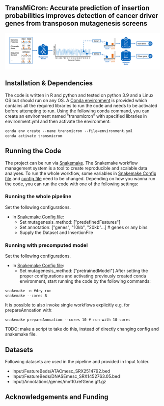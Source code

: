 ## TransMiCron: Accurate prediction of insertion probabilities improves detection of cancer driver genes from transposon mutagenesis screens



![Overview of the Transmicron method](transmicron_method.png)


## Installation & Dependencies
The code is written in R and python and tested on python 3.9 and a Linux OS but should run on any OS. A [Conda environment](environment.yml) is provided which contains all the required libraries to run the code and needs to be activated before attempting to run. 
Using the following conda command, you can create an environment named "transmicron" with specified libraries in environment.yml and then activate the environment:

```
conda env create --name transmicron --file=environment.yml
conda activate transmicron
```


## Running the Code
The project can be run via [Snakemake](https://snakemake.readthedocs.io/en/stable/). The Snakemake workflow management system is a tool to create reproducible and scalable data analyses. To run the whole workflow, some variables in [Snakemake Config file](config.yaml) and [config file](config.yaml) need to be changed. Depending on how you wanna run the code, you can run the code with one of the following settings:




### Running the whole pipeline
Set the following configurations.
 * In [Snakemake Config file](config.yaml):
     * Set mutagenesis_method: ["predefinedFeatures"]
     * Set annotation: ["genes", "10kb", "20kb"...] # genes or any bins
     * Supply the Dataset and InsertionFile
 

### Running with precomputed model
Set the following configurations.
 * In [Snakemake Config file](config.yaml):
     * Set mutagenesis_method: ["pretrainedModel"]
After setting the proper configurations and activating previously created conda environment, start running the code by the following commands:
```
snakemake -n #dry run
snakemake --cores 8
```




It is possible to also invoke single workflows explicitly e.g. for prepareAnnoation with:
```
snakemake prepareAnnoation --cores 10 # run with 10 cores
```
TODO: make a script to take do this, instead of directly changing config and snakemake file.

## Datasets
Following datasets are used in the pipeline and provided in Input folder.
* Input/FeatureBeds/ATACmesc_SRX2514792.bed
* Input/FeatureBeds/DNASEmesc_SRX1452763.05.bed
* Input/Annotations/genes/mm10.refGene.gtf.gz 

## Acknowledgements and Funding

